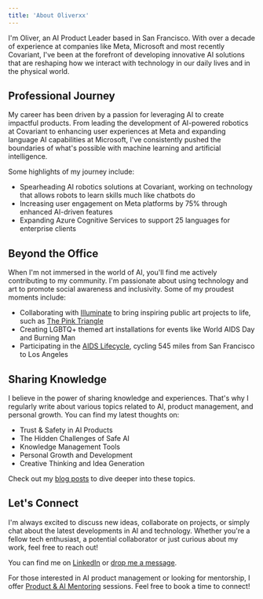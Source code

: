 ```yaml
---
title: 'About Oliverxx'
---
```


I'm Oliver, an AI Product Leader based in San Francisco. With over a decade of experience at
companies like Meta, Microsoft and most recently Covariant, I've been at the forefront of developing
innovative AI solutions that are reshaping how we interact with technology in our daily lives and in
the physical world.

## Professional Journey

My career has been driven by a passion for leveraging AI to create impactful products. From leading
the development of AI-powered robotics at Covariant to enhancing user experiences at Meta and
expanding language AI capabilities at Microsoft, I've consistently pushed the boundaries of what's
possible with machine learning and artificial intelligence.

Some highlights of my journey include:

- Spearheading AI robotics solutions at Covariant, working on technology that allows robots to learn
  skills much like chatbots do
- Increasing user engagement on Meta platforms by 75% through enhanced AI-driven features
- Expanding Azure Cognitive Services to support 25 languages for enterprise clients

## Beyond the Office

When I'm not immersed in the world of AI, you'll find me actively contributing to my community. I'm
passionate about using technology and art to promote social awareness and inclusivity. Some of my
proudest moments include:

- Collaborating with [Illuminate](https://illuminate.org/?ref=newth.ai) to bring inspiring public
  art projects to life, such as
  [The Pink Triangle](https://illuminate.org/projects/the-pink-triangle/?ref=newth.ai)
- Creating LGBTQ+ themed art installations for events like World AIDS Day and Burning Man
- Participating in the [AIDS Lifecycle](https://www.aidslifecycle.org/?ref=newth.ai), cycling 545
  miles from San Francisco to Los Angeles

## Sharing Knowledge

I believe in the power of sharing knowledge and experiences. That's why I regularly write about
various topics related to AI, product management, and personal growth. You can find my latest
thoughts on:

- Trust & Safety in AI Products
- The Hidden Challenges of Safe AI
- Knowledge Management Tools
- Personal Growth and Development
- Creative Thinking and Idea Generation

Check out my [blog posts](https://newth.ai/blog) to dive deeper into these topics.

## Let's Connect

I'm always excited to discuss new ideas, collaborate on projects, or simply chat about the latest
developments in AI and technology. Whether you're a fellow tech enthusiast, a potential collaborator
or just curious about my work, feel free to reach out!

You can find me on [LinkedIn](https://linkedin.com/in/newth) or
[drop me a message](https://newth.ai/contact/).

For those interested in AI product management or looking for mentorship, I offer
[Product & AI Mentoring](https://newth.ai/mentoring/) sessions. Feel free to book a time to connect!
